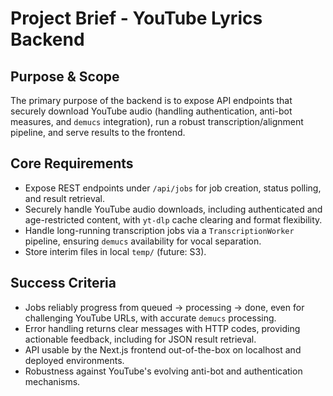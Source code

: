 # Project Brief - YouTube Lyrics Backend

## Purpose & Scope

The primary purpose of the backend is to expose API endpoints that securely download YouTube audio (handling authentication, anti-bot measures, and `demucs` integration), run a robust transcription/alignment pipeline, and serve results to the frontend.

## Core Requirements
- Expose REST endpoints under `/api/jobs` for job creation, status polling, and result retrieval.
- Securely handle YouTube audio downloads, including authenticated and age-restricted content, with `yt-dlp` cache clearing and format flexibility.
- Handle long-running transcription jobs via a `TranscriptionWorker` pipeline, ensuring `demucs` availability for vocal separation.
- Store interim files in local `temp/` (future: S3).

## Success Criteria
- Jobs reliably progress from queued → processing → done, even for challenging YouTube URLs, with accurate `demucs` processing.
- Error handling returns clear messages with HTTP codes, providing actionable feedback, including for JSON result retrieval.
- API usable by the Next.js frontend out-of-the-box on localhost and deployed environments.
- Robustness against YouTube's evolving anti-bot and authentication mechanisms.